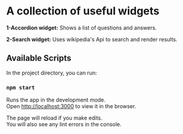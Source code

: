 # A collection of useful widgets
__1-Accordion widget:__ Shows a list of questions and answers.

__2-Search widget:__ Uses wikipedia's Api to search and render results.


## Available Scripts

In the project directory, you can run:

### `npm start`

Runs the app in the development mode.\
Open [http://localhost:3000](http://localhost:3000) to view it in the browser.

The page will reload if you make edits.\
You will also see any lint errors in the console.

